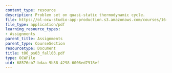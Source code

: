 ```yaml
---
content_type: resource
description: Problem set on quasi-static thermodynamic cycle.
file: https://ol-ocw-studio-app-production.s3.amazonaws.com/courses/16-01-unified-engineering-i-ii-iii-iv-fall-2005-spring-2006/68576cb7bdaa9b3842986006ed7918ef_t06_ps03_fall03.pdf
file_type: application/pdf
learning_resource_types:
- Assignments
parent_title: Assignments
parent_type: CourseSection
resourcetype: Document
title: t06_ps03_fall03.pdf
type: OCWFile
uid: 68576cb7-bdaa-9b38-4298-6006ed7918ef
---
```

